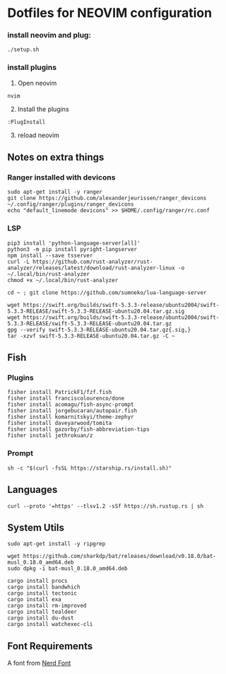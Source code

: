 # Dotfiles for NEOVIM configuration

### install neovim and plug:

```
./setup.sh
```

### install plugins
1. Open neovim
```
nvim
```
2. Install the plugins
```
:PlugInstall
```
3. reload neovim


## Notes on extra things

### Ranger installed with devicons

```
sudo apt-get install -y ranger
git clone https://github.com/alexanderjeurissen/ranger_devicons ~/.config/ranger/plugins/ranger_devicons
echo "default_linemode devicons" >> $HOME/.config/ranger/rc.conf
```

### LSP

```
pip3 install 'python-language-server[all]'
python3 -m pip install pyright-langserver
npm install --save tsserver
curl -L https://github.com/rust-analyzer/rust-analyzer/releases/latest/download/rust-analyzer-linux -o ~/.local/bin/rust-analyzer
chmod +x ~/.local/bin/rust-analyzer

cd ~ ; git clone https://github.com/sumneko/lua-language-server

wget https://swift.org/builds/swift-5.3.3-release/ubuntu2004/swift-5.3.3-RELEASE/swift-5.3.3-RELEASE-ubuntu20.04.tar.gz.sig
wget https://swift.org/builds/swift-5.3.3-release/ubuntu2004/swift-5.3.3-RELEASE/swift-5.3.3-RELEASE-ubuntu20.04.tar.gz
gpg --verify swift-5.3.3-RELEASE-ubuntu20.04.tar.gz{.sig,}
tar -xzvf swift-5.3.3-RELEASE-ubuntu20.04.tar.gz -C ~
```

## Fish

### Plugins

```
fisher install PatrickF1/fzf.fish
fisher install franciscolourenco/done
fisher install acomagu/fish-async-prompt
fisher install jorgebucaran/autopair.fish
fisher install komarnitskyi/theme-zephyr
fisher install daveyarwood/tomita
fisher install gazorby/fish-abbreviation-tips
fisher install jethrokuan/z
```

### Prompt

```
sh -c "$(curl -fsSL https://starship.rs/install.sh)"
```

## Languages

```
curl --proto '=https' --tlsv1.2 -sSf https://sh.rustup.rs | sh
```

## System Utils

```
sudo apt-get install -y ripgrep

wget https://github.com/sharkdp/bat/releases/download/v0.18.0/bat-musl_0.18.0_amd64.deb
sudo dpkg -i bat-musl_0.18.0_amd64.deb

cargo install procs
cargo install bandwhich
cargo install tectonic
cargo install exa
cargo install rm-improved
cargo install tealdeer
cargo install du-dust
cargo install watchexec-cli
```


## Font Requirements

A font from [Nerd Font](https://www.nerdfonts.com/)
